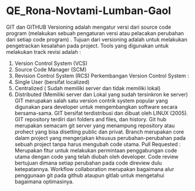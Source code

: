 # QE_Rona-Novtami-Lumban-Gaol
 
GIT dan GITHUB
Versioning adalah mengatur versi dari source code program (melakukan sebuah pengaturan versi atau pelacakan perubahan dari setiap code program) .
Tujuan dari versioning adalah untuk melakukan pengetrackan kesalahan pada project.
Tools yang digunakan untuk melakukan track revisi adalah :
1.	Version Control System (VCS)
2.	Source Code Manager (SCM)
3.	 Revision Control System (RCS)
Perkembangan Version Control System :
1.	Single User (bersifat localized)
2.	Centralized ( Sudah memiliki server dan tidak memiliki lokal)
3.	Distributed (Memiliki server dan Lokal yang sudah tersinkron ke server)
GIT merupakan salah satu version contrik system popular yang digunakan para developer untuk mengembangkan software secara bersama-sama. GIT bersifat terdistribusi dan dibuat oleh LINUX (2005). GIT repository terdiri dari folders and files, dan history. 
Git hub merupakan semacam git server yang menampung repository atau prohect yang bisa disetting public dan privat.
Branch merupakan core dalam project yang mengerjakan khsusus perubahan-perubahan pada sebuah project tanpa harus mengubah code utama.
Pull Requested : Merupakan fitur untuk melakukan permintaan penggabungan code utama dengan code yang telah diubah oleh developer. 
Code review bertujuan dimana setiap perubahan pada code direview dulu ketepatannya. 
Workflow collaboration merupakan bagaimana alur penggunaan git pada github ataupun gitlab untuk mengetahui bagaimana optimasinya.
